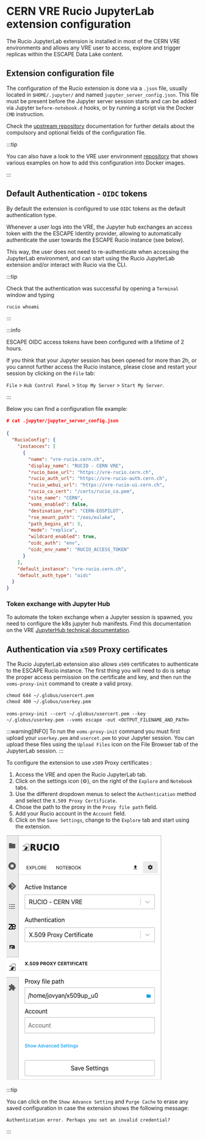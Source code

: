 # CERN VRE Rucio JupyterLab extension configuration

The Rucio JupyterLab extension is installed in most of the CERN VRE
environments and allows any VRE user to access, explore and trigger
replicas within the ESCAPE Data Lake content. 

## Extension configuration file

The configuration of the Rucio extension is done via a `.json` file, usually
located in `$HOME/.jupyter/` and named `jupyter_server_config.json`. This file must be
present before the Jupyter server session starts and can be added via Jupyter
`before-notebook.d` hooks, or by running a script via the Docker `CMD` instruction.

Check the [upstream repository](https://github.com/rucio/jupyterlab-extension/blob/master/CONFIGURATION.md#configuration)
documentation for further details about the compulsory and optional fields of
the configuration file.

:::tip

You can also have a look to the VRE user environment [repository](https://github.com/vre-hub/environments) 
that shows various examples on how to add this configuration into Docker images.

:::


## Default Authentication - `OIDC` tokens

By default the extension is configured to use `OIDC` tokens as the default
authentication type. 

Whenever a user logs into the VRE, the Jupyter hub exchanges an
access token with the the ESCAPE Identity provider, allowing to automatically
authenticate the user towards the ESCAPE Rucio instance (see below).

This way, the user does not need to re-authenticate when accessing the
JupyterLab environment, and can start using the Rucio JupyterLab extension
and/or interact with Rucio via the CLI.

:::tip

Check that the authentication was successful by opening a `Terminal` window and typing
```bash=
rucio whoami
```

:::

:::info

ESCAPE OIDC access tokens have been configured with a lifetime of 2 hours. 

If you think that your Jupyter session has been opened for more than 2h, or you
cannot further access the Rucio instance, please close and restart your session
by clicking on the `File` tab:

`File` > `Hub Control Panel` > `Stop My Server` > `Start My Server`.

:::

Below you can find a configuration file example:
```json
# cat .jupyter/jupyter_server_config.json 

{
  "RucioConfig": {
    "instances": [
      {
        "name": "vre-rucio.cern.ch",
        "display_name": "RUCIO - CERN VRE",
        "rucio_base_url": "https://vre-rucio.cern.ch",
        "rucio_auth_url": "https://vre-rucio-auth.cern.ch",
        "rucio_webui_url": "https://vre-rucio-ui.cern.ch",
        "rucio_ca_cert": "/certs/rucio_ca.pem",
        "site_name": "CERN",
        "voms_enabled": false,
        "destination_rse": "CERN-EOSPILOT",
        "rse_mount_path": "/eos/eulake",
        "path_begins_at": 5,
        "mode": "replica",
        "wildcard_enabled": true,
        "oidc_auth": "env",
        "oidc_env_name": "RUCIO_ACCESS_TOKEN"
      }
    ],
    "default_instance": "vre-rucio.cern.ch",
    "default_auth_type": "oidc"
  }
}
```

### Token exchange with Jupyter Hub

To automate the token exchange when a Jupyter session is spawned, you need
to configure the k8s jupyter hub manifests. Find this documentation on the
VRE [JupyterHub technical documentation](../../tech-docs/services/jupyterhub.md#oidc-token-exchange---rucio-jupyterlab-extension-configuration).


## Authentication via `x509` Proxy certificates 

The Rucio JupyterLab extension also allows `x509` certificates to authenticate
to the ESCAPE Rucio instance. The first thing you will need to do is setup the
proper access permission on the certificate and key, and then run the
`voms-proxy-init` command to create a valid proxy.

```
chmod 644 ~/.globus/usercert.pem
chmod 400 ~/.globus/userkey.pem

voms-proxy-init --cert ~/.globus/usercert.pem --key ~/.globus/userkey.pem --voms escape -out <OUTPUT_FILENAME_AND_PATH> 
```
:::warning[INFO]
To run the `voms-proxy-init` command you must first upload your `userkey.pem` and `usercet.pem` to your Jupyter session.
You can upload these files using  the `Upload Files` icon on the File Browser tab of the JupyterLab session.
:::

To configure the extension to use `x509` Proxy certificates :

1. Access the VRE and open the Rucio JupyterLab tab.
2. Click on the settings icon (⚙️), on the right of the `Explore` and `Notebook` tabs.
3. Use the different dropdown menus to select the `Authentication` method and select the `X.509 Proxy Certificate`.
4. Chose the path to the proxy in the `Proxy file path` field. 
5. Add your Rucio account in the `Account` field.
6. Click on the `Save Settings`, change to the `Explore` tab and start using the extension.

![rucio-extension](../../../images/rucio_ext_x509config.png)

:::tip

You can click on the `Show Advance Setting` and `Purge Cache` to erase any saved configuration in case the extension shows the following message:
```bash=
Authentication error. Perhaps you set an invalid credential?
```

:::